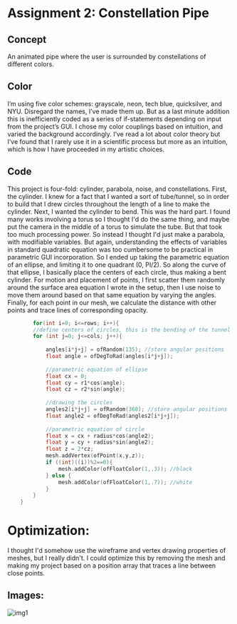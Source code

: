 # Assignment 2: Constellation Pipe

## Concept
An animated pipe where the user is surrounded by constellations of different colors.

## Color
I’m using five color schemes: grayscale, neon, tech blue, quicksilver, and NYU. Disregard the names, I’ve made them up. But as a last minute addition this is inefficiently coded as a series of if-statements depending on input from the project’s GUI. I chose my color couplings based on intuition, and varied the background accordingly. I’ve read a lot about color theory but I’ve found that I rarely use it in a scientific process but more as an intuition, which is how I have proceeded in my artistic choices. 

## Code
This project is four-fold: cylinder, parabola, noise, and constellations. First, the cylinder. I knew for a fact that I wanted a sort of tube/tunnel, so in order to build that I drew circles throughout the length of a line to make the cylinder. Next, I wanted the cylinder to bend. This was the hard part. I found many works involving a torus so I thought I'd do the same thing, and maybe put the camera in the middle of a torus to simulate the tube. But that took too much processing power. So instead I thought I'd just make a parabola, with modifiable variables. But again, understanding the effects of variables in standard quadratic equation was too cumbersome to be practical in parametric GUI incorporation. So I ended up taking the parametric equation of an ellipse, and limiting it to one quadrant (0, PI/2). So along the curve of that ellipse, I basically place the centers of each circle, thus making a bent cylinder. For motion and placement of points, I first scatter them randomly around the surface area equation I wrote in the setup, then I use noise to move them around based on that same equation by varying the angles. Finally, for each point in our mesh, we calculate the distance with other points and trace lines of corresponding opacity. 

```C++
        for(int i=0; i<=rows; i++){
        //define centers of circles, this is the bending of the tunnel
        for (int j=0; j<=cols; j++){
            
            angles[i*j+j] = ofRandom(135); //store angular positions
            float angle = ofDegToRad(angles[i*j+j]);
            
            //parametric equation of ellipse
            float cx = 0;
            float cy = r1*cos(angle);
            float cz = r2*sin(angle);
            
            //drawing the circles
            angles2[i*j+j] = ofRandom(360); //store angular positions
            float angle2 = ofDegToRad(angles2[i*j+j]);
            
            //parametric equation of circle
            float x = cx + radius*cos(angle2);
            float y = cy + radius*sin(angle2);
            float z = 2*cz;
            mesh.addVertex(ofPoint(x,y,z));
            if ((int)((i))%2==0){
                mesh.addColor(ofFloatColor(1,.3)); //black
            } else {
                mesh.addColor(ofFloatColor(1,.7)); //white
            }
        }
    }
```

# Optimization:
I thought I'd somehow use the wireframe and vertex drawing properties of meshes, but I really didn't. I could optimize this by removing the mesh and making my project based on a position array that traces a line between close points.


## Images:
![img1](https://github.com/soablackwhite/SoftwareArt/blob/main/Assignment%202/neonTunnel.gif)
